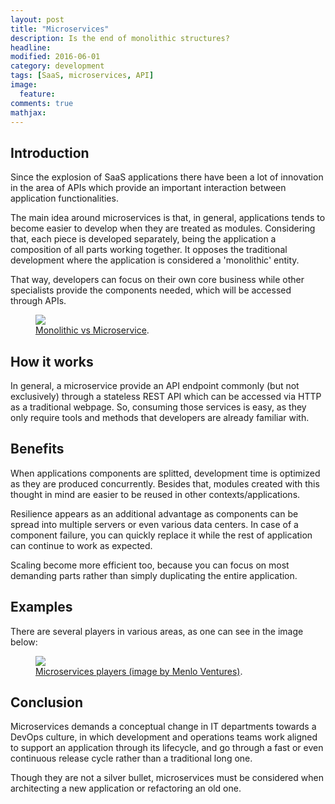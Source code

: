 ```yaml
---
layout: post
title: "Microservices"
description: Is the end of monolithic structures?
headline:
modified: 2016-06-01
category: development
tags: [SaaS, microservices, API]
image:
  feature:
comments: true
mathjax:
---
```


## Introduction
Since the explosion of SaaS applications there have been a lot of innovation
in the area of APIs which provide an important interaction between application
functionalities.  

The main idea around microservices is that, in general, applications tends to
become easier to develop when they are treated as modules. Considering that,
each piece is developed separately, being the application a composition of all
parts working together. It opposes the traditional development where the
application is considered a 'monolithic' entity.  

That way, developers can focus on their own core business while other
specialists provide the components needed, which will be accessed through APIs.  

<figure>
	<a href="https://dzone.com/storage/temp/570495-slide1.png"><img src="https://dzone.com/storage/temp/570495-slide1.png"></a>
	<figcaption><a href="http://rafaelmonteiro.github.io/" data-toggle="tooltip"
    title="Monolithic vs Microservice">Monolithic vs Microservice</a>.
    </figcaption>
</figure>

## How it works
In general, a microservice provide an API endpoint commonly (but not
exclusively) through a stateless REST API which can be accessed via HTTP as a
traditional webpage. So, consuming those services is easy, as they only require
tools and methods that developers are already familiar with.

## Benefits
When applications components are splitted, development time is optimized as they
are produced concurrently.  Besides that, modules created with this thought in
mind are easier to be reused in other contexts/applications.  

Resilience appears as an additional advantage as components can be spread into
multiple servers or even various data centers. In case of a component failure,
you can quickly replace it while the rest of application can continue to work as
expected.  

Scaling become more efficient too, because you can focus on most demanding parts
rather than simply duplicating the entire application.

## Examples
There are several players in various areas, as one can see in the image below:

<figure>
	<a href="http://rafaelmonteiro.github.io/images/microservices_players.jpg"><img src="http://rafaelmonteiro.github.io/images/microservices_players.jpg"></a>
	<figcaption><a href="http://rafaelmonteiro.github.io/" data-toggle="tooltip"
    title="Microservices players">Microservices players (image by Menlo Ventures)</a>.
    </figcaption>
</figure>

## Conclusion
Microservices demands a conceptual change in IT departments towards a DevOps
culture, in which development and operations teams work aligned to support an
application through its lifecycle, and go through a fast or even continuous
release cycle rather than a traditional long one.

Though they are not a silver bullet, microservices must be considered when
architecting a new application or refactoring an old one.
